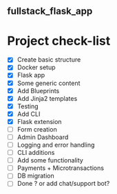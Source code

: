 ## fullstack_flask_app
# Project check-list
- [x] Create basic structure
- [x] Docker setup
- [x] Flask app
- [x] Some generic content
- [x] Add Blueprints
- [x] Add Jinja2 templates
- [x] Testing
- [x] Add CLI
- [x] Flask extension
- [ ] Form creation
- [ ] Admin Dashboard 
- [ ] Logging and error handling
- [ ] CLI additions
- [ ] Add some functionality
- [ ] Payments + Microtransactions
- [ ] DB migration
- [ ] Done ? or add chat/support bot?

